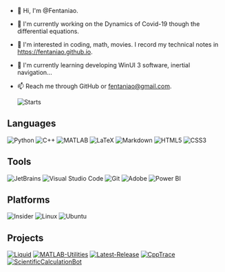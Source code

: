 - 👋 Hi, I'm @Fentaniao.
- 🔭 I'm currently working on the Dynamics of Covid-19 though the differential equations.
- 👀 I'm interested in coding, math, movies. I record my technical notes in https://fentaniao.github.io.
- 🌱 I'm currently learning developing WinUI 3 software, inertial navigation...
- 📫 Reach me through GitHub or fentaniao@gmail.com.


  <img alt="Starts" src="https://github-readme-stats-one-bice.vercel.app/api?username=Fentaniao&show_icons=true&include_all_commits=true&count_private=true&role=OWNER,ORGANIZATION_MEMBER" />

## Languages

<left>
<div style="display:inline-block;"><img alt="Python" src="https://img.shields.io/badge/-Python-3572A5?style=flat&logo=python&logoColor=white" /></div>
<div style="display:inline-block;"><img alt="C++" src="https://img.shields.io/badge/-C++-9f62a5?style=flat&logo=cplusplus&logoColor=white" /></div>
    <div style="display:inline-block;"><img alt="MATLAB" src="https://img.shields.io/badge/-MATLAB-00ADD8?style=flat&logo=matrix&logoColor=white" /></div>
        <div style="display:inline-block;"><img alt="LaTeX" src="https://img.shields.io/badge/-LaTex-3D6117?style=flat&logo=latex&logoColor=white" /></div>
        <div style="display:inline-block;"><img alt="Markdown" src="https://img.shields.io/badge/-Markdown-4fc08d?style=flat&logo=markdown&logoColor=white" /></div>
        <div style="display:inline-block;"><img alt="HTML5" src="https://img.shields.io/badge/-HTML5-e2470f?style=flat&logo=html5&logoColor=white" /></div>
        <div style="display:inline-block;"><img alt="CSS3" src="https://img.shields.io/badge/-CSS3-1b73ba?style=flat&logo=css3&logoColor=white" /></div>
</left>

## Tools

<left>
	<div style="display:inline-block;"><img alt="JetBrains" src="https://img.shields.io/badge/-JetBrains-000000?style=flat&logo=JetBrains&logoColor=white" /></div>
	<div style="display:inline-block;"><img alt="Visual Studio Code" src="https://img.shields.io/badge/-Visual_Studio_Code-007ACC?style=flat&logo=Visual%20Studio%20Code&logoColor=white" /></div>
    <div style="display:inline-block;"><img alt="Git" src="https://img.shields.io/badge/-Git-F05032?style=flat&logo=Git&logoColor=white" /></div>
        <div style="display:inline-block;"><img alt="Adobe" src="https://img.shields.io/badge/-Adobe-0078D7?style=flat&logo=adobe&logoColor=white" /></div>
        <div style="display:inline-block;"><img alt="Power BI" src="https://img.shields.io/badge/-Power_BI-0078D7?style=flat&logo=powerbi&logoColor=white" /></div>
</left>


## Platforms

<left>
<div style="display:inline-block;"><img alt="Insider" src="https://img.shields.io/badge/-Windows_Insider-00ADD8?style=flat&logo=Microsoft&logoColor=white" /></div>
<div style="display:inline-block;"><img alt="Linux" src="https://img.shields.io/badge/-Linux-00ADD8?style=flat&logo=linux&logoColor=white" /></div>
    <div style="display:inline-block;"><img alt="Ubuntu" src="https://img.shields.io/badge/-Ubuntu-00ADD8?style=flat&logo=Ubuntu&logoColor=white" /></div>
</left>

## Projects

<left>
<div style="display:inline-block;"><a href="https://github.com/fentaniao/liquid"><img alt="Liquid" src="https://github-readme-stats.vercel.app/api/pin/?username=fentaniao&repo=liquid" /></a></div>
<div style="display:inline-block;"><a href="https://github.com/fentaniao/MATLAB-Utilities"><img alt="MATLAB-Utilities" src="https://github-readme-stats.vercel.app/api/pin/?username=fentaniao&repo=MATLAB-Utilities" /></a></div>
</left>

<left>
<div style="display:inline-block;"><a href="https://github.com/fentaniao/Latest-Release"><img alt="Latest-Release" src="https://github-readme-stats.vercel.app/api/pin/?username=fentaniao&repo=Latest-Release" /></a></div>
<div style="display:inline-block;"><a href="https://github.com/fentaniao/cpptrace"><img alt="CppTrace" src="https://github-readme-stats.vercel.app/api/pin/?username=fentaniao&repo=cpptrace" /></a></div>
</left>

<left>
<div style="display:inline-block;"><a href="https://github.com/fentaniao/ScientificCalculationBot"><img alt="ScientificCalculationBot" src="https://github-readme-stats.vercel.app/api/pin/?username=fentaniao&repo=ScientificCalculationBot" /></a></div>
<div style="display:inline-block;"></div>
</left>

